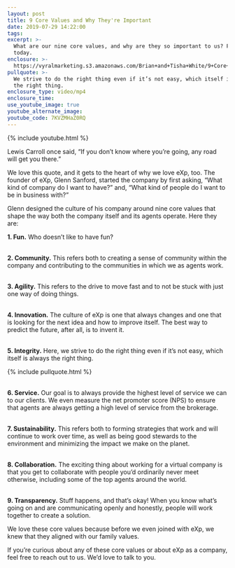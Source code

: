 ```yaml
---
layout: post
title: 9 Core Values and Why They're Important
date: 2019-07-29 14:22:00
tags:
excerpt: >-
  What are our nine core values, and why are they so important to us? Find out
  today.
enclosure: >-
  https://vyralmarketing.s3.amazonaws.com/Brian+and+Tisha+White/9+Core+Values+and+Why+They're+Important.mp4
pullquote: >-
  We strive to do the right thing even if it’s not easy, which itself is always
  the right thing.
enclosure_type: video/mp4
enclosure_time:
use_youtube_image: true
youtube_alternate_image:
youtube_code: 7KVZMHaZ0RQ
---
```


{% include youtube.html %}

Lewis Carroll once said, “If you don’t know where you’re going, any road will get you there.”

We love this quote, and it gets to the heart of why we love eXp, too. The founder of eXp, Glenn Sanford, started the company by first asking, “What kind of company do I want to have?” and, “What kind of people do I want to be in business with?”

Glenn designed the culture of his company around nine core values that shape the way both the company itself and its agents operate. Here they are:

**1\. Fun.** Who doesn’t like to have fun?&nbsp;

<br>**2\. Community.** This refers both to creating a sense of community within the company and contributing to the communities in which we as agents work.

<br>**3\. Agility.** This refers to the drive to move fast and to not be stuck with just one way of doing things.

<br>**4\. Innovation.** The culture of eXp is one that always changes and one that is looking for the next idea and how to improve itself. The best way to predict the future, after all, is to invent it.

<br>**5\. Integrity.** Here, we strive to do the right thing even if it’s not easy, which itself is always the right thing.&nbsp;

{% include pullquote.html %}

<br>**6\. Service.** Our goal is to always provide the highest level of service we can to our clients. We even measure the net promoter score (NPS) to ensure that agents are always getting a high level of service from the brokerage.

<br>**7\. Sustainability.** This refers both to forming strategies that work and will continue to work over time, as well as being good stewards to the environment and minimizing the impact we make on the planet.

<br>**8\. Collaboration.** The exciting thing about working for a virtual company is that you get to collaborate with people you’d ordinarily never meet otherwise, including some of the top agents around the world.&nbsp;

<br>**9\. Transparency.** Stuff happens, and that’s okay\! When you know what’s going on and are communicating openly and honestly, people will work together to create a solution.

We love these core values because before we even joined with eXp, we knew that they aligned with our family values.

If you’re curious about any of these core values or about eXp as a company, feel free to reach out to us. We’d love to talk to you.